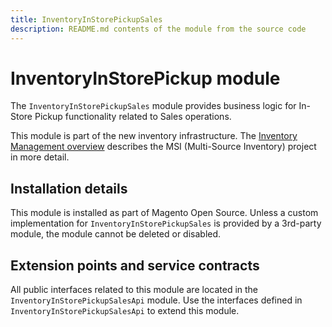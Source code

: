 ```yaml
---
title: InventoryInStorePickupSales
description: README.md contents of the module from the source code
---
```


# InventoryInStorePickup module

The `InventoryInStorePickupSales` module provides business logic for In-Store Pickup functionality related to Sales operations.

This module is part of the new inventory infrastructure. The
[Inventory Management overview](https://developer.adobe.com/commerce/webapi/rest/inventory/)
describes the MSI (Multi-Source Inventory) project in more detail.

## Installation details

This module is installed as part of Magento Open Source. Unless a custom implementation for `InventoryInStorePickupSales`
is provided by a 3rd-party module, the module cannot be deleted or disabled.

## Extension points and service contracts

All public interfaces related to this module are located in the `InventoryInStorePickupSalesApi` module.
Use the interfaces defined in `InventoryInStorePickupSalesApi` to extend this module.
